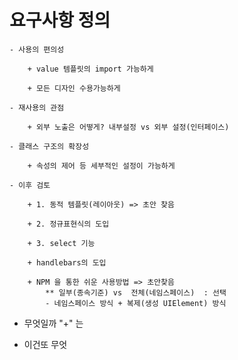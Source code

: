 
# 요구사항 정의

    - 사용의 편의성

        + value 템플릿의 import 가능하게

        + 모든 디자인 수용가능하게

    - 재사용의 관점

        + 외부 노출은 어떻게? 내부설정 vs 외부 설정(인터페이스)

    - 클래스 구조의 확장성
     
        + 속성의 제어 등 세부적인 설정이 가능하게

    - 이후 검토

        + 1. 동적 템플릿(레이아웃) => 초안 찾음
        
        + 2. 정규표현식의 도입

        + 3. select 기능
        
        + handlebars의 도입

        + NPM 을 통한 쉬운 사용방법 => 초안찾음
            ** 일부(종속기준) vs  전체(네임스페이스)  : 선택
            - 네임스페이스 방식 + 복제(생성 UIElement) 방식

+ 무엇일까 "+" 는

- 이건또 무엇
